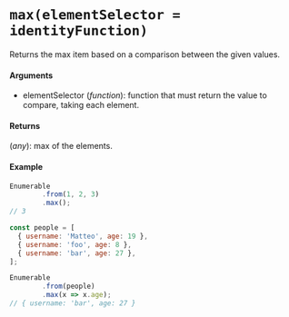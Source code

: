 # `max(elementSelector = identityFunction)`

Returns the max item based on a comparison between the given values.

#### Arguments

- elementSelector (*function*): function that must return the value to compare, taking each element.

#### Returns

(*any*): max of the elements.

#### Example

```js
Enumerable
        .from(1, 2, 3)
        .max();
// 3

const people = [
  { username: 'Matteo', age: 19 },
  { username: 'foo', age: 8 },
  { username: 'bar', age: 27 },
];

Enumerable
        .from(people)
        .max(x => x.age);
// { username: 'bar', age: 27 }
```
